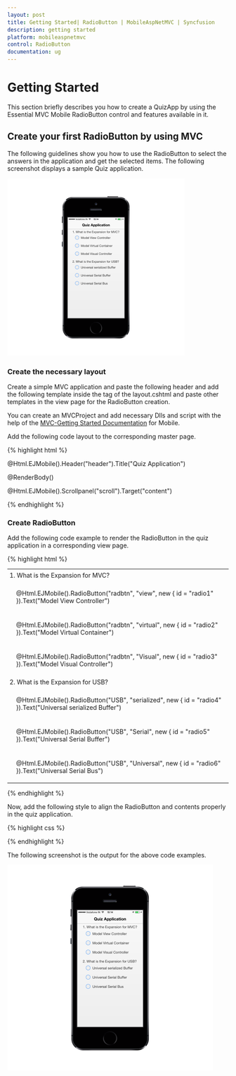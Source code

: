 ```yaml
---
layout: post
title: Getting Started| RadioButton | MobileAspNetMVC | Syncfusion
description: getting started
platform: mobileaspnetmvc
control: RadioButton
documentation: ug
---
```


# Getting Started

This section briefly describes you how to create a QuizApp by using the Essential MVC Mobile RadioButton control and features available in it.

## Create your first RadioButton by using MVC

The following guidelines show you how to use the RadioButton to select the answers in the application and get the selected items. The following screenshot displays a sample Quiz application.

![](Getting-Started_images/Getting-Started_img1.png)




### Create the necessary layout

Create a simple MVC application and paste the following header and add the following template inside the <body> tag of the layout.cshtml and paste other templates in the view page for the RadioButton creation.

You can create an MVCProject and add necessary Dlls and script with the help of the [MVC-Getting Started Documentation](http://help.syncfusion.com/js/) for Mobile.

Add the following code layout to the corresponding master page.

{% highlight html %}

@Html.EJMobile().Header("header").Title("Quiz Application")



<div id="content">



<div>



@RenderBody()



</div>



</div>



@Html.EJMobile().Scrollpanel("scroll").Target("content")



{% endhighlight %}



### Create RadioButton

Add the following code example to render the RadioButton in the quiz application in a corresponding view page.

{% highlight html  %}

<!--RadioButton content-->

<div id="content">

<div>



<table border="0" cellpadding="5">

<tr>

<td>1. What is the Expansion for MVC?

</td>

</tr>

<tr>

<td class="align">

@Html.EJMobile().RadioButton("radbtn", "view", new { id = "radio1" }).Text("Model View Controller")

</td>

</tr>

<tr>

<td class="align">

@Html.EJMobile().RadioButton("radbtn", "virtual", new { id = "radio2" }).Text("Model Virtual Container")

</td>

</tr>

<tr>

<td class="align">

@Html.EJMobile().RadioButton("radbtn", "Visual", new { id = "radio3" }).Text("Model Visual Controller")

</tr>





<tr>

<td>2. What is the Expansion for USB?

</td>

</tr>





<tr>

<td class="align">

@Html.EJMobile().RadioButton("USB", "serialized", new { id = "radio4" }).Text("Universal serialized Buffer")

</td>

</tr>

<tr>

<td class="align">

@Html.EJMobile().RadioButton("USB", "Serial", new { id = "radio5" }).Text("Universal Serial Buffer")

</td>

</tr>

<tr>

<td class="align">

@Html.EJMobile().RadioButton("USB", "Universal", new { id = "radio6" }).Text("Universal Serial Bus")

</td>

</tr>





</table>

</div>

</div>



{% endhighlight %}



Now, add the following style to align the RadioButton and contents properly in the quiz application.

{% highlight css  %}

<style>

td {

padding: 5px;

}



td.align {

padding-left: 20px;

}

</style>



{% endhighlight %}



The following screenshot is the output for the above code examples.

![](Getting-Started_images/Getting-Started_img2.png)





